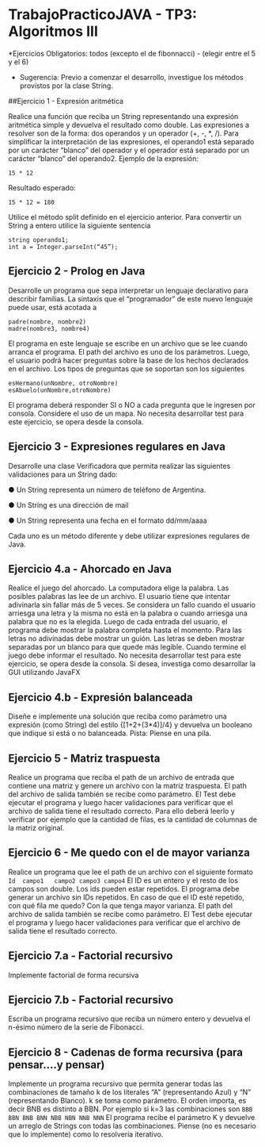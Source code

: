 # TrabajoPracticoJAVA - TP3: Algoritmos III

*Ejercicios Obligatorios: todos (excepto el de fibonnacci) - (elegir entre el 5 y el 6)

* Sugerencia:  Previo a comenzar el desarrollo, investigue los métodos provistos por la clase String.

##Ejercicio 1 - Expresión aritmética

Realice una función que reciba un String representando una expresión aritmética simple y devuelva el resultado como double.
Las expresiones a resolver son de la forma: dos operandos y un operador (+, -, *, /). Para simplificar la interpretación de las expresiones, el operando1 está separado por un carácter “blanco” del operador y el operador está separado por un carácter “blanco” del operando2.
Ejemplo de la expresión:
```
15 * 12
```
Resultado esperado:
```
15 * 12 = 180
```
Utilice el método split definido en el ejercicio anterior. Para convertir un String a entero utilice la siguiente sentencia

```
string operando1;
int a = Integer.parseInt(“45”);
```

## Ejercicio 2 - Prolog en Java
Desarrolle un programa que sepa interpretar un lenguaje declarativo para describir familias.
La sintaxis que el “programador” de este nuevo lenguaje puede usar, está acotada a
```
padre(nombre, nombre2)
madre(nombre3, nombre4)
```
El programa en este lenguaje se escribe en un archivo que se lee cuando arranca el programa. El path del archivo es uno de los parámetros.
Luego, el usuario podrá hacer preguntas sobre la base de los hechos declarados en el archivo. Los tipos de preguntas que se soportan son los siguientes
```
esHermano(unNombre, otroNombre)
esAbuelo(unNombre,otroNombre)
```
El programa deberá responder SI o NO a cada pregunta que le ingresen por consola.
Considere el uso de un mapa.
No necesita desarrollar test para este ejercicio, se opera desde la consola.


## Ejercicio 3 - Expresiones regulares en Java

Desarrolle una clase Verificadora que permita realizar las siguientes validaciones para un String dado:

●	Un String representa un número de teléfono de Argentina.

●	Un String es una dirección de mail

●	Un String representa una fecha en el formato dd/mm/aaaa

Cada uno es un método diferente y debe utilizar expresiones regulares de Java.


## Ejercicio 4.a - Ahorcado en Java

Realice el juego del ahorcado. La computadora elige la palabra. Las posibles palabras las lee de un archivo. El usuario tiene que intentar adivinarla sin fallar más de 5 veces.
Se considera un fallo cuando el usuario arriesga una letra y la misma no está en la palabra o cuando arriesga una palabra que no es la elegida.
Luego de cada entrada del usuario, el programa debe mostrar la palabra completa hasta el momento. Para las letras no adivinadas debe mostrar un guión. Las letras se deben mostrar separadas por un blanco para que quede más legible. Cuando termine el juego debe informar el resultado.
No necesita desarrollar test para este ejercicio, se opera desde la consola. Si desea, investiga como desarrollar la GUI utilizando JavaFX


## Ejercicio 4.b - Expresión balanceada

Diseñe e implemente una solución que reciba como parámetro una expresión (como String)  del estilo {[1+2+(3*4)]/4} y devuelva un booleano que indique si está o no balanceada.
Pista: Piense en una pila.


## Ejercicio 5 - Matriz traspuesta
Realice un programa que reciba el path de un archivo de entrada que contiene una matriz y genere un archivo con la matriz traspuesta. El path del archivo de salida también se recibe como parámetro.
El Test debe ejecutar el programa y luego hacer validaciones para verificar que el archivo de salida tiene el resultado correcto. Para ello deberá leerlo y verificar por ejemplo que la cantidad de filas, es la cantidad de columnas de la matriz original.


## Ejercicio 6 - Me quedo con el de mayor varianza
Realice un programa que lee el path de un archivo con el siguiente formato
	```
	Id	campo1	 campo2 campo3 campo4
	```
El ID es un entero y el resto de los campos son double. Los ids pueden estar repetidos. El programa debe generar un archivo sin IDs repetidos.  En caso de que el ID esté repetido, con qué fila me quedo? Con la que tenga mayor varianza.
El path del archivo de salida también se recibe como parámetro.
El Test debe ejecutar el programa y luego hacer validaciones para verificar que el archivo de salida tiene el resultado correcto.

## Ejercicio 7.a - Factorial recursivo

Implemente factorial de forma recursiva

## Ejercicio 7.b - Factorial recursivo

Escriba un programa recursivo que reciba un número entero y devuelva el n-ésimo número de la serie de Fibonacci.


## Ejercicio 8 - Cadenas de forma recursiva (para pensar….y pensar)

Implemente un programa recursivo que permita generar todas las combinaciones de tamaño k de los literales “A” (representando Azul) y “N” (representando Blanco). k se toma como parámetro. El orden importa, es decir BNB es distinto a BBN.
Por ejemplo si k=3 las combinaciones son
	```
BBB
BBN
BNB
BNN
NBB
NBN
NNB
NNN
	```
El programa recibe el parámetro K y devuelve un arreglo de Strings con todas las combinaciones.
Piense (no es necesario que lo implemente) como lo resolvería iterativo.

